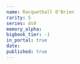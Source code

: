 ```yaml
---
name: Racquetball O'Brien
rarity: 5
series: ds9
memory_alpha:
bigbook_tier: -1
in_portal: true
date:
published: true
---
```



